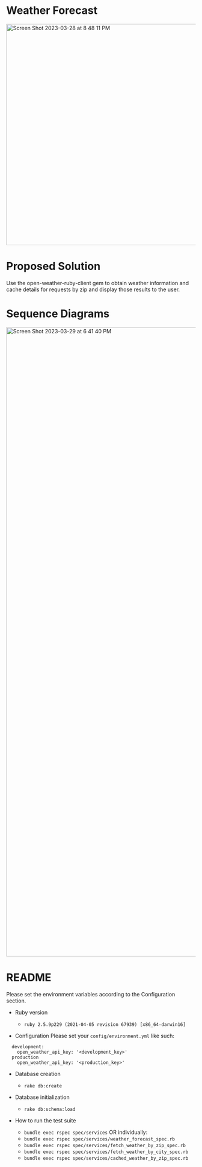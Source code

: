 # Weather Forecast

<img width="587" alt="Screen Shot 2023-03-28 at 8 48 11 PM" src="https://user-images.githubusercontent.com/2385700/228391485-64e181c8-65ab-4f25-a8e3-c1516e52f29a.png">


# Proposed Solution
Use the open-weather-ruby-client gem to obtain weather information and cache details for requests by zip and display those results to the user.

# Sequence Diagrams
<img width="1670" alt="Screen Shot 2023-03-29 at 6 41 40 PM" src="https://user-images.githubusercontent.com/2385700/228674438-6067571c-01fb-4a6f-a451-b19917981650.png">



# README
Please set the environment variables according to the Configuration section.

* Ruby version
  * `ruby 2.5.9p229 (2021-04-05 revision 67939) [x86_64-darwin16]`

* Configuration
  Please set your `config/environment.yml` like such:
```
  development:
    open_weather_api_key: '<development_key>'
  production
    open_weather_api_key: '<production_key>'
 ```

* Database creation
  * `rake db:create`

* Database initialization
  * `rake db:schema:load`

* How to run the test suite
  * `bundle exec rspec spec/services`
  OR individually:
  * `bundle exec rspec spec/services/weather_forecast_spec.rb`
  * `bundle exec rspec spec/services/fetch_weather_by_zip_spec.rb`
  * `bundle exec rspec spec/services/fetch_weather_by_city_spec.rb`
  * `bundle exec rspec spec/services/cached_weather_by_zip_spec.rb`

